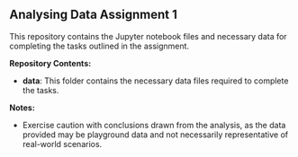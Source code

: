 ## Analysing Data Assignment 1

This repository contains the Jupyter notebook files and necessary data for completing the tasks outlined in the assignment.

**Repository Contents:**

- **data**: This folder contains the necessary data files required to complete the tasks.

**Notes:**

- Exercise caution with conclusions drawn from the analysis, as the data provided may be playground data and not necessarily representative of real-world scenarios.
